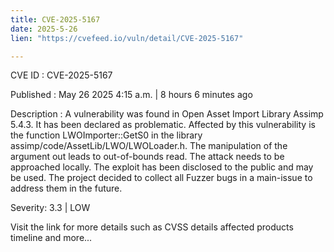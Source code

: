 ```yaml
---
title: CVE-2025-5167
date: 2025-5-26
lien: "https://cvefeed.io/vuln/detail/CVE-2025-5167"

---
```


CVE ID : CVE-2025-5167

Published :  May 26
2025
4:15 a.m. | 8 hours
6 minutes ago

Description : A vulnerability was found in Open Asset Import Library Assimp 5.4.3. It has been declared as problematic. Affected by this vulnerability is the function LWOImporter::GetS0 in the library assimp/code/AssetLib/LWO/LWOLoader.h. The manipulation of the argument out leads to out-of-bounds read. The attack needs to be approached locally. The exploit has been disclosed to the public and may be used. The project decided to collect all Fuzzer bugs in a main-issue to address them in the future.

Severity: 3.3 | LOW

Visit the link for more details
such as CVSS details
affected products
timeline
and more...
